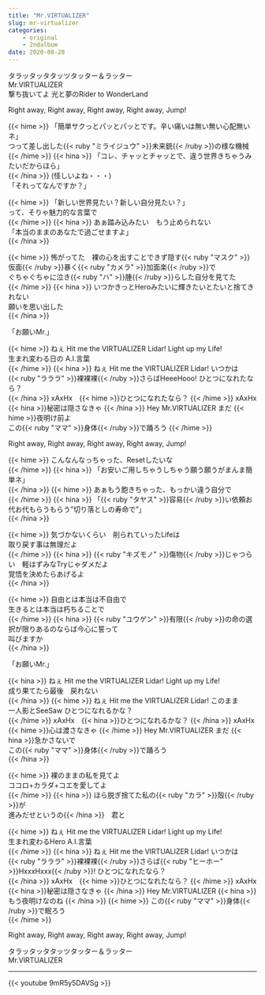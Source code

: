 ```yaml
---
title: "Mr.VIRTUALIZER"
slug: mr-virtualizer
categories:
    - original
    - 2ndalbum
date: 2020-08-28
---
```


タラッタッタタッツタッター＆ラッター  
Mr.VIRTUALIZER  
撃ち抜いてよ 光と夢のRider to WonderLand  

Right away, Right away, Right away, Right away, Jump!  

{{< hime >}}
「簡単サクっとパッとパッとです。辛い痛いは無い無い心配無いネ」  
つって差し出した{{< ruby "ミライジュウ" >}}未来銃{{< /ruby >}}の様な機械  
{{< /hime >}}
{{< hina >}}
「コレ、チャッとチャッとで、違う世界きちゃうみたいだからほら」  
{{< /hina >}}
(怪しいよね・・・)  
「それってなんですか？」  

{{< hime >}}
「新しい世界見たい？新しい自分見たい？」  
って、そりゃ魅力的な言葉で  
{{< /hime >}}
{{< hina >}}
あぁ踏み込みたい　もう止められない  
「本当のままのあなたで過ごせますよ」  
{{< /hina >}}

{{< hime >}}
怖がってた　裸の心を出すことできず隠す{{< ruby "マスク" >}}仮面{{< /ruby >}}暴く{{< ruby "カメラ" >}}加面楽{{< /ruby >}}で  
ぐちゃぐちゃに泣き{{< ruby "ハ" >}}腫{{< /ruby >}}らした自分を見てた  
{{< /hime >}}
{{< hina >}}
いつかきっとHeroみたいに輝きたいとたいと捨てきれない  
願いを思い出した  
{{< /hina >}}

「お願いMr.」  

{{< hime >}}
ねぇ Hit me the VIRTUALIZER Lidar! Light up my Life!  
生まれ変わる日の A.I.言葉  
{{< /hime >}}
{{< hina >}}
ねぇ Hit me the VIRTUALIZER Lidar! いつかは  
{{< ruby "ラララ" >}}裸裸裸{{< /ruby >}}さらばHeeeHooo! ひとつになれたなら？  
{{< /hina >}}
xAxHx　{{< hime >}}ひとつになれたなら？  {{< /hime >}}
xAxHx　{{< hina >}}秘密は隠さなきゃ  {{< /hina >}}
Hey Mr.VIRTUALIZER まだ {{< hime >}}夜明け前よ  
この{{< ruby "ママ" >}}身体{{< /ruby >}}で踊ろう  {{< /hime >}}

Right away, Right away, Right away, Right away, Jump!  

{{< hime >}}
こんなんなっちゃった、Resetしたいな  
{{< /hime >}}
{{< hina >}}
「お安いご用しちゃうしちゃう願う願うがまんま簡単ネ」  
{{< /hina >}}
{{< hime >}}
あぁもう飽きちゃった、もっかい違う自分で  
{{< /hime >}}
{{< hina >}}
「{{< ruby "タヤス" >}}容易{{< /ruby >}}い依頼お代お代もらうもらう”切り落としの寿命で”」  
{{< /hina >}}

{{< hime >}}
気づかないくらい　削られていったLifeは  
取り戻す事は無理だよ  
{{< /hime >}}
{{< hina >}}
{{< ruby "キズモノ" >}}傷物{{< /ruby >}}じゃつらい　軽はずみなTryじゃダメだよ  
覚悟を決めたらあげるよ  
{{< /hina >}}

{{< hime >}}
自由とは本当は不自由で  
生きるとは本当は朽ちることで  
{{< /hime >}}
{{< hina >}}
{{< ruby "ユウゲン" >}}有限{{< /ruby >}}の命の選択が限りあるのならば今心に誓って  
叫びますか  
{{< /hina >}}

「お願いMr.」  

{{< hina >}}
ねぇ Hit me the VIRTUALIZER Lidar! Light up my Life!  
成り果てたら最後　戻れない  
{{< /hina >}}
{{< hime >}}
ねぇ Hit me the VIRTUALIZER Lidar! このまま  
一人影とSeeSaw ひとつになれるかな？  
{{< /hime >}}
xAxHx　{{< hina >}}ひとつになれるかな？  {{< /hina >}}
xAxHx　{{< hime >}}心は渡さなきゃ  {{< /hime >}}
Hey Mr.VIRTUALIZER まだ {{< hina >}}急かさないで  
この{{< ruby "ママ" >}}身体{{< /ruby >}}で踊ろう  
{{< /hina >}}

{{< hime >}}
裸のままの私を見てよ  
ココロ+カラダ+コエを愛してよ  
{{< /hime >}}
{{< hina >}}
ほら脱ぎ捨てた私の{{< ruby "カラ" >}}殻{{< /ruby >}}が  
進みだせというの{{< /hina >}}　君と  

{{< hime >}}
ねぇ Hit me the VIRTUALIZER Lidar! Light up my Life!  
生まれ変わるHero A.I.言葉  
{{< /hime >}}
{{< hina >}}
ねぇ Hit me the VIRTUALIZER Lidar! いつかは  
{{< ruby "ラララ" >}}裸裸裸{{< /ruby >}}さらば{{< ruby "ヒーホー" >}}HxxxHxxx{{< /ruby >}}! ひとつになれたなら？  
{{< /hina >}}
xAxHx　{{< hime >}}ひとつになれたなら？  {{< /hime >}}
xAxHx　{{< hina >}}秘密は隠さなきゃ  {{< /hina >}}
Hey Mr.VIRTUALIZER {{< hina >}}もう夜明けなのね  {{< /hina >}}
{{< hime >}}
この{{< ruby "ママ" >}}身体{{< /ruby >}}で眠ろう  
{{< /hime >}}

Right away, Right away, Right away, Right away, Jump!  

タラッタッタタッツタッター＆ラッター  
Mr.VIRTUALIZER  

---

{{< youtube 9mR5y5DAVSg >}}